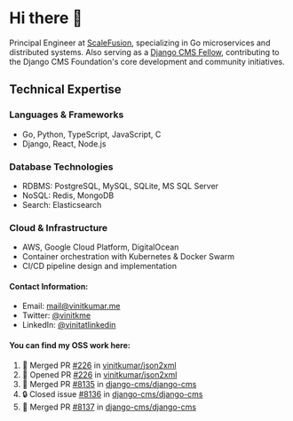 # Hi there 👋

Principal Engineer at [ScaleFusion](https://scalefusion.com/), specializing in Go microservices and distributed systems. Also serving as a [Django CMS Fellow](https://www.django-cms.org/en/blog/2024/11/07/welcoming-vinit-kumar-as-the-newest-django-cms-fellow/), contributing to the Django CMS Foundation's core development and community initiatives.

## Technical Expertise

### Languages & Frameworks

- Go, Python, TypeScript, JavaScript, C
- Django, React, Node.js

### Database Technologies
- RDBMS: PostgreSQL, MySQL, SQLite, MS SQL Server
- NoSQL: Redis, MongoDB
- Search: Elasticsearch

### Cloud & Infrastructure
- AWS, Google Cloud Platform, DigitalOcean
- Container orchestration with Kubernetes & Docker Swarm
- CI/CD pipeline design and implementation


#### Contact Information:

- Email: <a href="mailto:mail@vinitkumar.me">mail@vinitkumar.me</a>
- Twitter: [@vinitkme](https://twitter.com/vinitkme)
- LinkedIn: [@vinitatlinkedin](https://www.linkedin.com/in/vinitatlinkedin/)  

#### You can find my OSS work here:

<!--START_SECTION:activity-->
1. 🎉 Merged PR [#226](https://github.com/vinitkumar/json2xml/pull/226) in [vinitkumar/json2xml](https://github.com/vinitkumar/json2xml)
2. 💪 Opened PR [#226](https://github.com/vinitkumar/json2xml/pull/226) in [vinitkumar/json2xml](https://github.com/vinitkumar/json2xml)
3. 🎉 Merged PR [#8135](https://github.com/django-cms/django-cms/pull/8135) in [django-cms/django-cms](https://github.com/django-cms/django-cms)
4. 🔒 Closed issue [#8136](https://github.com/django-cms/django-cms/issues/8136) in [django-cms/django-cms](https://github.com/django-cms/django-cms)
5. 🎉 Merged PR [#8137](https://github.com/django-cms/django-cms/pull/8137) in [django-cms/django-cms](https://github.com/django-cms/django-cms)
<!--END_SECTION:activity-->
